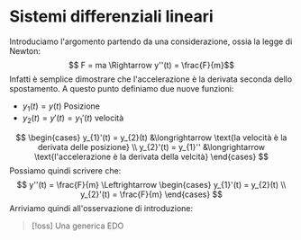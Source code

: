 # Sistemi differenziali lineari
Introduciamo l'argomento partendo da una considerazione, ossia la legge di Newton:
$$ F = ma \Rightarrow y''(t) = \frac{F}{m}$$
Infatti è semplice dimostrare che l'accelerazione è la derivata seconda dello spostamento.
A questo punto definiamo due nuove funzioni:
- $y_{1} (t) = y(t)$ Posizione
- $y_{2}(t) = y'(t) = y_{1}'(t)$ velocità

$$ \begin{cases}
y_{1}'(t) = y_{2}(t) &\longrightarrow \text{la velocità è la derivata delle posizione} \\
y_{2}'(t) = y_{1}'' &\longrightarrow \text{l'accelerazione è la derivata della velcità}
\end{cases} $$
Possiamo quindi scrivere che:
$$ y''(t) = \frac{F}{m} \Leftrightarrow \begin{cases}
y_{1}'(t) = y_{2}(t) \\
y_{2}'(t) = \frac{F}{m}
\end{cases} $$
Arriviamo quindi all'osservazione di introduzione:
>[!oss]
>Una generica EDO